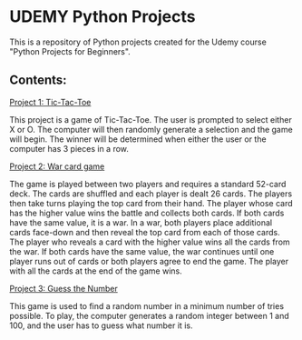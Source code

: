 # UDEMY Python Projects

This is a repository of Python projects created for the Udemy course "Python Projects for Beginners".

## Contents:

[Project 1: Tic-Tac-Toe](https://github.com/shohart/UDEMY-python-projects/tree/master/project_1_tic_tak_toe_game)

This project is a game of Tic-Tac-Toe. The user is prompted to select either X or O. The computer will then randomly generate a selection and the game will begin. The winner will be determined when either the user or the computer has 3 pieces in a row.

[Project 2: War card game](https://github.com/shohart/UDEMY-python-projects/tree/master/project_2_card_war_game)

The game is played between two players and requires a standard 52-card deck. The cards are shuffled and each player is dealt 26 cards. The players then take turns playing the top card from their hand. The player whose card has the higher value wins the battle and collects both cards. If both cards have the same value, it is a war. In a war, both players place additional cards face-down and then reveal the top card from each of those cards. The player who reveals a card with the higher value wins all the cards from the war. If both cards have the same value, the war continues until one player runs out of cards or both players agree to end the game. The player with all the cards at the end of the game wins.

[Project 3: Guess the Number](https://github.com/shohart/UDEMY-python-projects/tree/master/project_3_guess_the_number)

This game is used to find a random number in a minimum number of tries possible. To play, the computer generates a random integer between 1 and 100, and the user has to guess what number it is.
